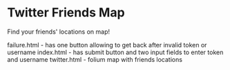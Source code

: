 # Twitter Friends Map

Find your friends' locations on map!

failure.html - has one button allowing to get back after invalid token or username
index.html - has submit button and two input fields to enter token and username
twitter.html - folium map with friends locations
